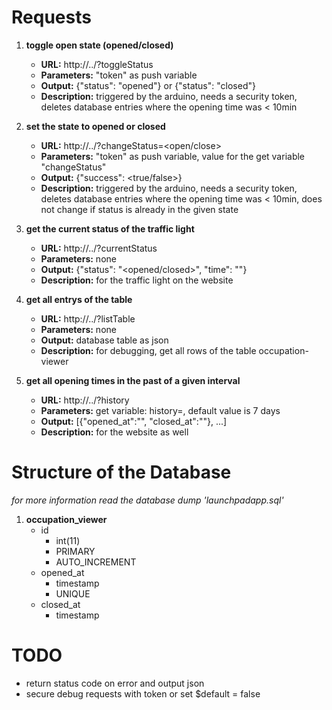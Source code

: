# Requests
1. **toggle open state (opened/closed)**
    - **URL:** http://../?toggleStatus
    - **Parameters:** "token" as push variable
    - **Output:** {"status": "opened"} or {"status": "closed"}
    - **Description:** triggered by the arduino, needs a security token, deletes database entries where the opening time was < 10min

1. **set the state to opened or closed**
    - **URL:** http://../?changeStatus=<open/close>
    - **Parameters:** "token" as push variable, value for the get variable "changeStatus"
    - **Output:** {"success": <true/false>}
    - **Description:** triggered by the arduino, needs a security token, deletes database entries where the opening time was < 10min, does not change if status is already in the given state

3. **get the current status of the traffic light**
    - **URL:** http://../?currentStatus
    - **Parameters:** none
    - **Output:** {"status": "<opened/closed>", "time": "<YYYY-MM-DD HH:MM:SS>"}
    - **Description:** for the traffic light on the website

4. **get all entrys of the table**
    - **URL:** http://../?listTable
    - **Parameters:** none
    - **Output:** database table as json
    - **Description:** for debugging, get all rows of the table occupation-viewer 

5. **get all opening times in the past of a given interval**
    - **URL:** http://../?history
    - **Parameters:** get variable: history=<days>, default value is 7 days
    - **Output:** [{"opened_at":"<YYYY-MM-DD HH:MM:SS>", "closed_at":"<YYYY-MM-DD HH:MM:SS>"}, ...]
    - **Description:** for the website as well 


# Structure of the Database
_for more information read the database dump 'launchpadapp.sql'_
1. **occupation_viewer**
	- id 			
        - int(11)			
        - PRIMARY						
        - AUTO_INCREMENT
    - opened_at			
        - timestamp		
        - UNIQUE
    - closed_at			
        - timestamp

# TODO 
- return status code on error and output json
- secure debug requests with token or set $default = false
